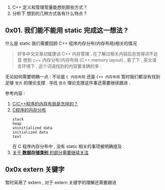 

1. C++ 定义和管理常量能想到那些方式 ? 
2. 分析下 想到的几种方式各有什么特点 ?


## 0x01. 我们能不能用 static 完成这一想法 ?

什么是 static 我们需要回顾 C++ 程序内存分布(内存布局)相关的情况
> 好多中文文章动辄便谈 C++ 内存管理 , 在了解过相关内容后总觉得词不达意 
> 想到 c++ 内存分布/内存布局 (C++ memory layout) , 查了下 , 英文语言环境下 , 这个词语找到的内容要准确的多 . 


无论如何需要明确一点 : 不论是 `C 内存布局` 还是 `C++ 内存布局` 暂时我们都没有找到足够 `官方` 的理论支撑 . 
寻找 `官方` 理论支撑这件事还需要继续跟进 . 

参考内容 : 
1. [C/C++程序的内存布局是怎样的？](https://stackoverflow.com/a/55818052)
2. [C程序的内存分布](https://www.geeksforgeeks.org/memory-layout-of-c-program/)
    ```
    stack
    heap
    uninitialized data
    initialized data
    text
    ```
    在 C 程序内存分布中 , 没有 static 相关的事项被明确提及 . 
3. [关于 **数据存储类别** 的部分需要继续关注](https://www.cnblogs.com/skynet/archive/2011/03/07/1975479.html)



## 0x0x extern 关键字

暂时采用了 extern , 对于 extern 关键字的理解还需要跟进
